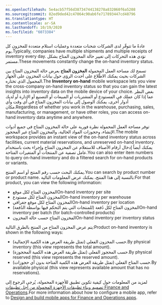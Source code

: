 ```yaml
---
ms.openlocfilehash: 5e4acb57f56d38734744138278a832060f6a5208
ms.sourcegitcommit: 82ed9ded42c47064c90ab6fe717893447cd48796
ms.translationtype: HT
ms.contentlocale: ar-SA
ms.lasthandoff: 10/19/2020
ms.locfileid: "6073384"
---
```

<span data-ttu-id="327e5-101">عادةً ما تتوفّر لدى الشركات شحنات متعددة وعمليات استلام متعددة للمخزون كل يوم.</span><span class="sxs-lookup"><span data-stu-id="327e5-101">Typically, companies have multiple shipments and multiple receipts of inventory every day.</span></span> <span data-ttu-id="327e5-102">تؤدي هذه التحركات إلى تغيير حالة المخزون المتاح بشكل مستمر.</span><span class="sxs-lookup"><span data-stu-id="327e5-102">These movements constantly change the on-hand inventory status.</span></span> 

<span data-ttu-id="327e5-103">تسمح لك مساحة العمل المحمولة **المخزون المتاح** بعرض حالة المخزون المتاح بين الشركات بحيث يمكنك الاطّلاع على أحدث الرؤى حول بيانات المخزون على الجهاز المحمول الذي تختاره.</span><span class="sxs-lookup"><span data-stu-id="327e5-103">The **Inventory on-hand** mobile workspace lets you view the cross-company on-hand inventory status so that you can gain the latest insights into inventory data on the mobile device of your choice.</span></span> <span data-ttu-id="327e5-104">بغض النظر عما إذا كان عملك في المستودع أو المشتريات أو المبيعات أو التصنيع أو الإدارة أو لديك أدوار أخرى، يمكنك الوصول إلى بيانات المخزون المتاح في أي وقت وأي مكان.</span><span class="sxs-lookup"><span data-stu-id="327e5-104">Regardless of whether you work in the warehouse, purchasing, sales, manufacturing, or management, or have other roles, you can access on-hand inventory data anytime and anywhere.</span></span>

<span data-ttu-id="327e5-105">توفر مساحة العمل المحمولة نظرة فورية على حالة المخزون المتاح في جميع أدوات الإنشاء، وحجوزات المواد الحالية، والمخزون المتاح غير المحجوز.</span><span class="sxs-lookup"><span data-stu-id="327e5-105">The mobile workspace provides an instant view of the on-hand inventory status across facilities, current material reservations, and unreserved on-hand inventory.</span></span> <span data-ttu-id="327e5-106">يمكنك أيضاً إدخال أرقام الأصناف للاستعلام عن المخزون المتاح وإجراء بحث باستخدام عامل تصفية عن المنتجات أو المتغيرات المتاحة.</span><span class="sxs-lookup"><span data-stu-id="327e5-106">You can also enter item numbers to query on-hand inventory and do a filtered search for on-hand products or variants.</span></span>

<span data-ttu-id="327e5-107">يمكنك البحث حسب رقم المنتج أو اسم المنتج.</span><span class="sxs-lookup"><span data-stu-id="327e5-107">You can search by product number or product name.</span></span> <span data-ttu-id="327e5-108">بالنسبة إلى هذا المنتج، يمكنك عرض المعلومات التالية:</span><span class="sxs-lookup"><span data-stu-id="327e5-108">For that product, you can view the following information:</span></span>

- <span data-ttu-id="327e5-109">المخزون المتاح لكل موقع</span><span class="sxs-lookup"><span data-stu-id="327e5-109">On-hand inventory per site</span></span>
- <span data-ttu-id="327e5-110">المخزون المتاح لكل مستودع</span><span class="sxs-lookup"><span data-stu-id="327e5-110">On-hand inventory per warehouse</span></span>
- <span data-ttu-id="327e5-111">المخزون المتاح لكل موقع جغرافي</span><span class="sxs-lookup"><span data-stu-id="327e5-111">On-hand inventory per location</span></span>
- <span data-ttu-id="327e5-112">المخزون المتاح لكل دُفعة (للمنتجات التي يتم التحكم فيها بواسطة الدُفعة)</span><span class="sxs-lookup"><span data-stu-id="327e5-112">On-hand inventory per batch (for batch-controlled products)</span></span>
- <span data-ttu-id="327e5-113">المخزون المتاح حسب حالة المخزون</span><span class="sxs-lookup"><span data-stu-id="327e5-113">On-hand inventory per inventory status</span></span>

<span data-ttu-id="327e5-114">يتم عرض المخزون المتاح من المنتج بالطرق التالية:</span><span class="sxs-lookup"><span data-stu-id="327e5-114">Product on-hand inventory is shown in the following ways:</span></span>

- <span data-ttu-id="327e5-115">حسب المخزون الفعلي (تمثل طريقة العرض هذه الكمية الإجمالية).</span><span class="sxs-lookup"><span data-stu-id="327e5-115">By physical inventory (this view represents the total amount).</span></span>
- <span data-ttu-id="327e5-116">حسب المحجوز الفعلي (تمثل طريقة العرض هذه الكمية المحجوزة).</span><span class="sxs-lookup"><span data-stu-id="327e5-116">By physical reserved (this view represents the reserved amount).</span></span>
- <span data-ttu-id="327e5-117">حسب المتاح الفعلي (تمثل طريقة العرض هذه الكمية المتاحة بدون أي حجوزات).</span><span class="sxs-lookup"><span data-stu-id="327e5-117">By available physical (this view represents available amount that has no reservations).</span></span>

<span data-ttu-id="327e5-118">لمزيد من المعلومات حول كيفية تكوين تطبيق للأجهزة المحمولة، يُرجى الرجوع إلى [تصميم وبناء تطبيقات الأجهزة المحمولة من أجل تطبيقات Finance and Operations](https://docs.microsoft.com/learn/modules/design-build-mobile-apps-finance-operations/?azure-portal=true).</span><span class="sxs-lookup"><span data-stu-id="327e5-118">For more information about how to configure a mobile app, refer to [Design and build mobile apps for Finance and Operations apps](https://docs.microsoft.com/learn/modules/design-build-mobile-apps-finance-operations/?azure-portal=true).</span></span>

